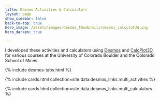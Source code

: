 ```yaml
---
title: Desmos Activities & Calculators
layout: page
show_sidebar: false
back-to-top: true
hero_image: /assets/images/desmos_thumbnails/desmos_calcplot3d.png
hero_darken: true

---
```


I developed these activities and calculators using [Desmos](https://www.desmos.com/) and [CalcPlot3D](https://c3d.libretexts.org/CalcPlot3D/index.html) for various courses at the University of Colorado Boulder and the Colorado School of Mines.

{% include desmos-tabs.html %}

{% include cards.html collection=site.data.desmos_links.multi_activities %}

{% include cards.html collection=site.data.desmos_links.multi_calculators %}
